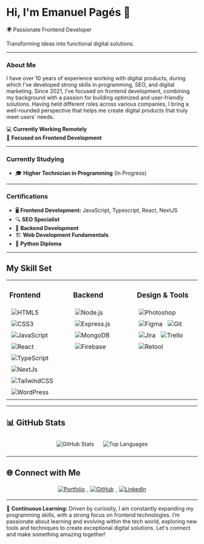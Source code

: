<div>
  <h1>Hi, I'm <strong>Emanuel Pagés</strong> 👋</h1>
  <p>🌍 Passionate Frontend Developer</p>
  <p>Transforming ideas into functional digital solutions.</p>
</div>

---

### About Me

I have over 10 years of experience working with digital products, during which I’ve developed strong skills in programming, SEO, and digital marketing. Since 2021, I’ve focused on frontend development, combining my background with a passion for building optimized and user-friendly solutions. Having held different roles across various companies, I bring a well-rounded perspective that helps me create digital products that truly meet users’ needs.

💻 **Currently Working Remotely**  
🎯 **Focused on Frontend Development**

---

### Currently Studying
- 🎓 **Higher Technician in Programming** (In Progress)  

---

### Certifications
- 🖥️ **Frontend Development:** JavaScript, Typescript, React, NextJS
- 🔍 **SEO Specialist**
- 💾 **Backend Development**
- 🏗️ **Web Development Fundamentals**  
- 🐍 **Python Diploma**

---

## My Skill Set  

<table>
  <tr>
    <td valign="top" width="33%">
      <h3>Frontend</h3>
      <div align="left">
        <img src="https://img.shields.io/badge/HTML5-%23E34F26.svg?style=for-the-badge&logo=html5&logoColor=white" alt="HTML5" style="margin: 5px;"/>
        <img src="https://img.shields.io/badge/CSS3-%231572B6.svg?style=for-the-badge&logo=css3&logoColor=white" alt="CSS3" style="margin: 5px;"/>
        <img src="https://img.shields.io/badge/JavaScript-%23F7DF1E.svg?style=for-the-badge&logo=javascript&logoColor=black" alt="JavaScript" style="margin: 5px;"/>
        <img src="https://img.shields.io/badge/React-%2361DAFB.svg?style=for-the-badge&logo=react&logoColor=black" alt="React" style="margin: 5px;"/>
        <img src="https://img.shields.io/badge/TypeScript-%23007ACC.svg?style=for-the-badge&logo=typescript&logoColor=white" alt="TypeScript" style="margin: 5px;"/>
        <img src="https://img.shields.io/badge/Next.js-%23000000.svg?style=for-the-badge&logo=nextdotjs&logoColor=white" alt="NextJs" style="margin: 5px;"/>
        <img src="https://img.shields.io/badge/Tailwind-%2306B6D4.svg?style=for-the-badge&logo=tailwindcss&logoColor=white" alt="TailwindCSS" style="margin: 5px;"/>
        <img src="https://img.shields.io/badge/WordPress-%2321759B.svg?style=for-the-badge&logo=wordpress&logoColor=white" alt="WordPress" style="margin: 5px;"/>
      </div>
    </td>
    <td valign="top" width="33%">
      <h3>Backend</h3>
      <div align="left">
        <img src="https://img.shields.io/badge/Node.js-%23339933.svg?style=for-the-badge&logo=nodedotjs&logoColor=white" alt="Node.js" style="margin: 5px;"/>
        <img src="https://img.shields.io/badge/Express.js-%23000000.svg?style=for-the-badge&logo=express&logoColor=white" alt="Express.js" style="margin: 5px;"/>
        <img src="https://img.shields.io/badge/MongoDB-%2347A248.svg?style=for-the-badge&logo=mongodb&logoColor=white" alt="MongoDB" style="margin: 5px;"/>
        <img src="https://img.shields.io/badge/Firebase-%23FFCA28.svg?style=for-the-badge&logo=firebase&logoColor=black" alt="Firebase" style="margin: 5px;"/>
      </div>
    </td>
    <td valign="top" width="33%">
      <h3>Design & Tools</h3>
      <div align="left">
        <img src="https://img.shields.io/badge/Adobe%20Photoshop-%2331A8FF.svg?style=for-the-badge&logo=adobephotoshop&logoColor=white" alt="Photoshop" style="margin: 5px;"/>
        <img src="https://img.shields.io/badge/Figma-%23F24E1E.svg?style=for-the-badge&logo=figma&logoColor=white" alt="Figma" style="margin: 5px;"/>
        <img src="https://img.shields.io/badge/Git-%23F05033.svg?style=for-the-badge&logo=git&logoColor=white" alt="Git" style="margin: 5px;"/>
        <img src="https://img.shields.io/badge/Jira-%230072C6.svg?style=for-the-badge&logo=jira&logoColor=white" alt="Jira" style="margin: 5px;"/>
        <img src="https://img.shields.io/badge/Trello-%230073E6.svg?style=for-the-badge&logo=trello&logoColor=white" alt="Trello" style="margin: 5px;"/>
        <img src="https://img.shields.io/badge/Retool-%23000000.svg?style=for-the-badge&logo=retool&logoColor=white" alt="Retool" style="margin: 5px;"/>
      </div>
    </td>
  </tr>
</table>


---

## 📊 GitHub Stats  
<div align="center">  
  <img src="https://github-readme-stats.vercel.app/api?username=emanuelpps&title_color=006AFF&icon_color=0579C3&text_color=417E87&bg_color=ffffff00&show_icons=true" alt="GitHub Stats" style="margin: 10px;"/>  
  <img src="https://github-readme-stats.vercel.app/api/top-langs/?username=emanuelpps&layout=compact&title_color=006AFF&icon_color=0579C3&text_color=417E87&bg_color=ffffff00&show_icons=true" alt="Top Languages" style="margin: 10px;"/>
</div>

---

## 🌐 Connect with Me  
<div align="center">
  <a href="https://emanuelp-portfolio.vercel.app/" target="_blank">
    <img src="https://img.shields.io/badge/Portfolio-%23006AFF.svg?style=for-the-badge&logo=web&logoColor=white" alt="Portfolio" style="margin: 5px;"/>
  </a>
  <a href="https://github.com/emanuelpps?tab=repositories" target="_blank">
    <img src="https://img.shields.io/badge/github-%2324292e.svg?&style=for-the-badge&logo=github&logoColor=white" alt="GitHub" style="margin: 5px;"/>
  </a>
  <a href="https://linkedin.com/in/emanuel-ps" target="_blank">
    <img src="https://img.shields.io/badge/linkedin-%231E77B5.svg?&style=for-the-badge&logo=linkedin&logoColor=white" alt="LinkedIn" style="margin: 5px;"/>
  </a>  
</div>

---

🌱 **Continuous Learning:** Driven by curiosity, I am constantly expanding my programming skills, with a strong focus on frontend technologies. I’m passionate about learning and evolving within the tech world, exploring new tools and techniques to create exceptional digital solutions. Let's connect and make something amazing together!


